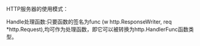 HTTP服务器的使用模式：

Handle处理函数:只要函数的签名为func (w http.ResponseWriter, req *http.Request),均可作为处理函数，即它可以被转换为http.HandlerFunc函数类型。